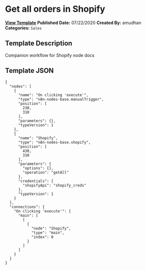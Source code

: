 # Get all orders in Shopify

**[View Template](https://n8n.io/workflows/548-/)**  **Published Date:** 07/22/2020  **Created By:** amudhan  **Categories:** `Sales`  

## Template Description

Companion workflow for Shopify node docs



## Template JSON

```
{
  "nodes": [
    {
      "name": "On clicking 'execute'",
      "type": "n8n-nodes-base.manualTrigger",
      "position": [
        230,
        310
      ],
      "parameters": {},
      "typeVersion": 1
    },
    {
      "name": "Shopify",
      "type": "n8n-nodes-base.shopify",
      "position": [
        430,
        310
      ],
      "parameters": {
        "options": {},
        "operation": "getAll"
      },
      "credentials": {
        "shopifyApi": "shopify_creds"
      },
      "typeVersion": 1
    }
  ],
  "connections": {
    "On clicking 'execute'": {
      "main": [
        [
          {
            "node": "Shopify",
            "type": "main",
            "index": 0
          }
        ]
      ]
    }
  }
}
```

